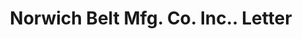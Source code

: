 ---
doi: 10.7916/D8GX5PJ1
date_other: '1906'
date_other_textual: '1906'
form: correspondence
genre:
- Letters (correspondence)
name:
- Norwich Belt Mfg. Co. Inc.
object_in_context_url: https://biggert.cul.columbia.edu/items/view/ave_biggert_00427
subject_hierarchical_geographic:
- Boston, Massachusetts, United States
subject_name:
- Norwich Belt Mfg. Co. Inc.
title: Norwich Belt Mfg. Co. Inc.. Letter
sort_title: Norwich Belt Mfg. Co. Inc.. Letter
call_number: ave_biggert_00427
coordinates:
- 42.35805555555556,-71.06361111111111
pid: ave_biggert_00427
identifiers: ave_biggert_00427
thumbnail: https://derivativo-3.library.columbia.edu/iiif/2/ldpd:344106/full/!256,256/0/native.jpg
permalink: "/biggert/ave_biggert_00427/"
layout: iiif-image-page
---